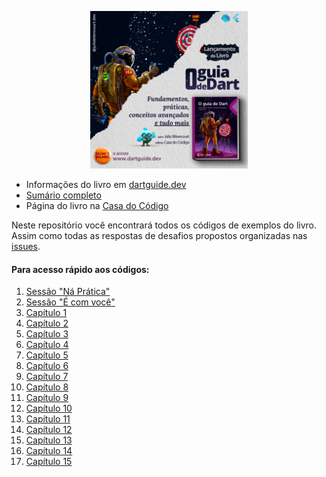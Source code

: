 <p align="center" width="100%">
    <img width="50%" src="https://github.com/JHBitencourt/dart-book/blob/master/website/src/images/promotional_cover_big.png">
</p>



- Informações do livro em [dartguide.dev](http://dartguide.dev)
- [Sumário completo](https://dartguide.dev/table-of-contents/)
- Página do livro na [Casa do Código](https://www.casadocodigo.com.br/products/livro-dart)

Neste repositório você encontrará todos os códigos de exemplos do livro.
Assim como todas as respostas de desafios propostos organizadas nas [issues](https://github.com/JHBitencourt/dart-book/issues).

#### Para acesso rápido aos códigos:

1. [Sessão "Ná Prática"](https://github.com/JHBitencourt/dart-book/tree/master/code/pt_Br/na_pratica)
2. [Sessão "É com você"](https://github.com/JHBitencourt/dart-book/tree/master/code/pt_Br/e_com_voce)
3. [Capítulo 1](https://github.com/JHBitencourt/dart-book/tree/master/code/pt_Br/01_capitulo)
4. [Capítulo 2](https://github.com/JHBitencourt/dart-book/tree/master/code/pt_Br/02_capitulo)
5. [Capítulo 3](https://github.com/JHBitencourt/dart-book/tree/master/code/pt_Br/03_capitulo)
6. [Capítulo 4](https://github.com/JHBitencourt/dart-book/tree/master/code/pt_Br/04_capitulo)
7. [Capítulo 5](https://github.com/JHBitencourt/dart-book/tree/master/code/pt_Br/05_capitulo)
8. [Capítulo 6](https://github.com/JHBitencourt/dart-book/tree/master/code/pt_Br/06_capitulo)
9. [Capítulo 7](https://github.com/JHBitencourt/dart-book/tree/master/code/pt_Br/07_capitulo)
10. [Capítulo 8](https://github.com/JHBitencourt/dart-book/tree/master/code/pt_Br/08_capitulo)
11. [Capítulo 9](https://github.com/JHBitencourt/dart-book/tree/master/code/pt_Br/09_capitulo)
12. [Capítulo 10](https://github.com/JHBitencourt/dart-book/tree/master/code/pt_Br/10_capitulo)
13. [Capítulo 11](https://github.com/JHBitencourt/dart-book/tree/master/code/pt_Br/11_capitulo)
14. [Capítulo 12](https://github.com/JHBitencourt/dart-book/tree/master/code/pt_Br/12_capitulo)
15. [Capítulo 13](https://github.com/JHBitencourt/dart-book/tree/master/code/pt_Br/13_capitulo)
16. [Capítulo 14](https://github.com/JHBitencourt/dart-book/tree/master/code/pt_Br/14_capitulo)
17. [Capítulo 15](https://github.com/JHBitencourt/dart-book/tree/master/code/pt_Br/15_capitulo)
